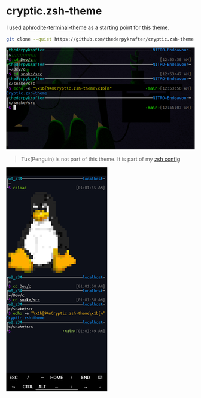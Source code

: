 # cryptic.zsh-theme

I used [aphrodite-terminal-theme](https://github.com/win0err/aphrodite-terminal-theme) as a starting point for this theme.

```bash
git clone --quiet https://github.com/thederpykrafter/cryptic.zsh-theme.git ~/.oh-my-zsh/custom/themes/
```

<img src="https://github.com/thederpykrafter/cryptic.zsh-theme/blob/main/screenshots/desktop-screenshot.png" alt="" width="600"/>


> Tux(Penguin) is not part of this theme. It is part of my [zsh config](https://github.com/thederpykrafter/zsh)


<img src="https://github.com/thederpykrafter/cryptic.zsh-theme/blob/main/screenshots/termux-screenshot.jpg" alt="" height="600"/>
